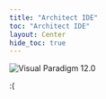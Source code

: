 ```yaml
---
title: "Architect IDE"
toc: "Architect IDE"
layout: Center
hide_toc: true
---
```


![Visual Paradigm 12.0](vp.png)

:(
